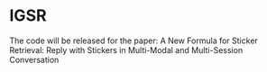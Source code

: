 # IGSR
The code will be released for the paper: A New Formula for Sticker Retrieval: Reply with Stickers in Multi-Modal and Multi-Session Conversation
